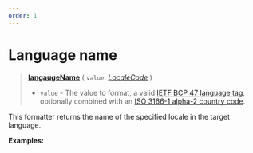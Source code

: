 ```yaml
---
order: 1
---
```


<script setup>
  import DemoValueFormatter from '../../DemoValueFormatter.vue';
  import { demos } from '../preconfigured-formatters';
</script>

# Language name <Package name="format"/>

> **[langaugeName](../../../api/_localizer/format/languageName/index.md)** ( `value`: _[LocaleCode](../../../api/_localizer/core/LocaleCode/index.md)_ )
>
> - `value` - The value to format, a valid [IETF BCP 47 language tag](https://en.wikipedia.org/wiki/IETF_language_tag), optionally combined with an [ISO 3166-1 alpha-2 country code](https://en.wikipedia.org/wiki/ISO_3166-1_alpha-2).

This formatter returns the name of the specified locale in the target language.

**Examples:**

<DemoValueFormatter :demo="demos.languageName"/>
